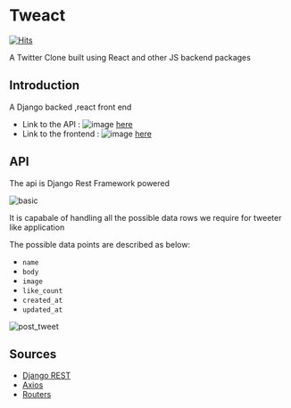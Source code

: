 # Tweact

[![Hits](https://hits.seeyoufarm.com/api/count/incr/badge.svg?url=https%3A%2F%2Fgithub.com%2Fghaiyur-musubi%2Ftweact&count_bg=%2379C83D&title_bg=%23555555&icon=&icon_color=%23E7E7E7&title=Visitors&edge_flat=false)](https://hits.seeyoufarm.com)

A Twitter Clone built using React and other JS backend packages

## Introduction

A Django backed ,react front end

- Link to the API : ![image](https://img.shields.io/badge/Python-3776AB?style=for-the-badge&logo=python&logoColor=white) [here](https://tweact-api.herokuapp.com)
- Link to the frontend : ![image](https://img.shields.io/badge/JavaScript-F7DF1E?style=for-the-badge&logo=javascript&logoColor=black) [here](https://tweact.herokuapp.com)

## API 

The api is Django Rest Framework powered 

![basic](https://user-images.githubusercontent.com/67789350/120354620-3629a200-c320-11eb-8546-574bd3a05609.png)

It is capabale of handling all the possible data rows we require for tweeter like application 

The possible data points are described as below:

- `name`
- `body`
- `image`
- `like_count`
- `created_at`
- `updated_at`


![post_tweet](https://user-images.githubusercontent.com/67789350/120354888-79841080-c320-11eb-804d-45b7fe9066a1.png)

## Sources

- [Django REST](https://www.django-rest-framework.org)
- [Axios](https://blog.logrocket.com/how-to-make-http-requests-like-a-pro-with-axios/)
- [Routers](https://www.django-rest-framework.org/api-guide/routers/)
